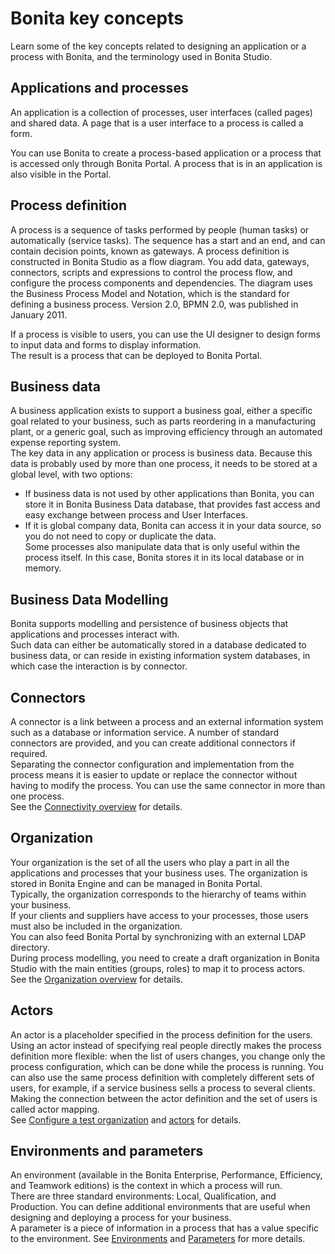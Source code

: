 # Bonita key concepts

Learn some of the key concepts related to designing an application or a process with Bonita, and the terminology used in Bonita Studio.

## Applications and processes

An application is a collection of processes, user interfaces (called pages) and shared data. A page that is a user interface to a process is called a form. 

You can use Bonita to create a process-based application or a process that is accessed only through Bonita Portal. A process that is in an application is also visible in the Portal.

## Process definition

A process is a sequence of tasks performed by people (human tasks) or automatically (service tasks). The sequence has a start and an end, and can contain decision points, known as gateways. A process definition is constructed in Bonita Studio as a flow diagram. You add data, gateways, connectors, scripts and expressions to control the process flow, and configure the process components and dependencies. The diagram uses the Business Process Model and Notation, which is the standard for defining a business process. Version 2.0, BPMN 2.0, was published in January 2011.

If a process is visible to users, you can use the UI designer to design forms to input data and forms to display information.  
The result is a process that can be deployed to Bonita Portal.

## Business data

A business application exists to support a business goal, either a specific goal related to your business, such as parts reordering in a manufacturing plant, or a generic goal, such as improving efficiency through an automated expense reporting system.  
The key data in any application or process is business data. Because this data is probably used by more than one process, it needs to be stored at a global level, with two options:

- If business data is not used by other applications than Bonita,  you can store it in Bonita Business Data database, that provides fast access and easy exchange between process and User Interfaces.
- If it is global company data, Bonita can access it in your data source, so you do not need to copy or duplicate the data.  
  Some processes also manipulate data that is only useful within the process itself. In this case, Bonita stores it in its local database or in memory.

## Business Data Modelling

Bonita supports modelling and persistence of business objects that applications and processes interact with.  
Such data can either be automatically stored in a database dedicated to business data, or can reside in existing information system databases, in which case the interaction is by connector.

## Connectors

A connector is a link between a process and an external information system such as a database or information service. A number of standard connectors are provided, and you can create additional connectors if required.  
Separating the connector configuration and implementation from the process means it is easier to update or replace the connector without having to modify the process. You can use the same connector in more than one process.  
See the [Connectivity overview](connectivity-overview.md) for details.

## Organization

Your organization is the set of all the users who play a part in all the applications and processes that your business uses. The organization is stored in Bonita Engine and can be managed in Bonita Portal.  
Typically, the organization corresponds to the hierarchy of teams within your business.  
If your clients and suppliers have access to your processes, those users must also be included in the organization.  
You can also feed Bonita Portal by synchronizing with an external LDAP directory.  
During process modelling, you need to create a draft organization in Bonita Studio with the main entities (groups, roles) to map it to process actors.  
See the [Organization overview](organization-overview.md) for details.

## Actors

An actor is a placeholder specified in the process definition for the users. Using an actor instead of specifying real people directly makes the process definition more flexible: when the list of users changes, you change only the process configuration, which can be done while the process is running. You can also use the same process definition with completely different sets of users, for example, if a service business sells a process to several clients.  
Making the connection between the actor definition and the set of users is called actor mapping.  
See [Configure a test organization](organization-management-in-bonita-bpm-studio.md) and [actors](actors.md) for details.

## Environments and parameters

An environment (available in the Bonita Enterprise, Performance, Efficiency, and Teamwork editions) is the context in which a process will run.  
There are three standard environments: Local, Qualification, and Production. You can define additional environments that are useful when designing and deploying a process for your business.  
A parameter is a piece of information in a process that has a value specific to the environment. See [Environments](environments.md) and [Parameters](parameters.md) for more details.
